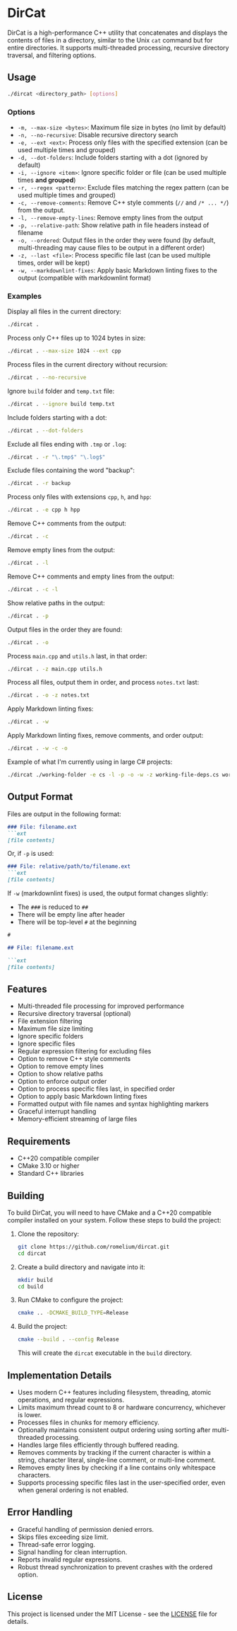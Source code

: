 # DirCat

DirCat is a high-performance C++ utility that concatenates and displays the contents of files in a directory, similar to the Unix `cat` command but for entire directories. It supports multi-threaded processing, recursive directory traversal, and filtering options.

## Usage

```bash
./dircat <directory_path> [options]
```

### Options

- `-m, --max-size <bytes>`: Maximum file size in bytes (no limit by default)
- `-n, --no-recursive`: Disable recursive directory search
- `-e, --ext <ext>`: Process only files with the specified extension (can be used multiple times and grouped)
- `-d, --dot-folders`: Include folders starting with a dot (ignored by default)
- `-i, --ignore <item>`: Ignore specific folder or file (can be used multiple times **and grouped**)
- `-r, --regex <pattern>`: Exclude files matching the regex pattern (can be used multiple times and grouped)
- `-c, --remove-comments`: Remove C++ style comments (`//` and `/* ... */`) from the output.
- `-l, --remove-empty-lines`: Remove empty lines from the output
- `-p, --relative-path`: Show relative path in file headers instead of filename
- `-o, --ordered`: Output files in the order they were found (by default, multi-threading may cause files to be output in a different order)
- `-z, --last <file>`:  Process specific file last (can be used multiple times, order will be kept)
- `-w, --markdownlint-fixes`: Apply basic Markdown linting fixes to the output (compatible with markdownlint format)

### Examples

Display all files in the current directory:

```bash
./dircat .
```

Process only C++ files up to 1024 bytes in size:

```bash
./dircat . --max-size 1024 --ext cpp
```

Process files in the current directory without recursion:

```bash
./dircat . --no-recursive
```

Ignore `build` folder and `temp.txt` file:

```bash
./dircat . --ignore build temp.txt
```

Include folders starting with a dot:

```bash
./dircat . --dot-folders
```

Exclude all files ending with `.tmp` or `.log`:

```bash
./dircat . -r "\.tmp$" "\.log$"
```

Exclude files containing the word "backup":

```bash
./dircat . -r backup
```

Process only files with extensions `cpp`, `h`, and `hpp`:

```bash
./dircat . -e cpp h hpp
```

Remove C++ comments from the output:

```bash
./dircat . -c
```

Remove empty lines from the output:

```bash
./dircat . -l
```

Remove C++ comments and empty lines from the output:

```bash
./dircat . -c -l
```

Show relative paths in the output:

```bash
./dircat . -p
```

Output files in the order they are found:

```bash
./dircat . -o
```

Process `main.cpp` and `utils.h` last, in that order:

```bash
./dircat . -z main.cpp utils.h
```

Process all files, output them in order, and process `notes.txt` last:

```bash
./dircat . -o -z notes.txt
```

Apply Markdown linting fixes:

```bash
./dircat . -w
```

Apply Markdown linting fixes, remove comments, and order output:

```bash
./dircat . -w -c -o
```

Example of what I'm currently using in large C# projects:

```bash
./dircat ./working-folder -e cs -l -p -o -w -z working-file-deps.cs working-file.cs 
```


## Output Format

Files are output in the following format:

````md
### File: filename.ext
```ext
[file contents]
````

Or, if `-p` is used:

````md
### File: relative/path/to/filename.ext
```ext
[file contents]
````

If `-w` (markdownlint fixes) is used, the output format changes slightly:

- The `###` is reduced to `##`
- There will be empty line after header
- There will be top-level `#` at the beginning

````md
#

## File: filename.ext

```ext
[file contents]
````

## Features

- Multi-threaded file processing for improved performance
- Recursive directory traversal (optional)
- File extension filtering
- Maximum file size limiting
- Ignore specific folders
- Ignore specific files
- Regular expression filtering for excluding files
- Option to remove C++ style comments
- Option to remove empty lines
- Option to show relative paths
- Option to enforce output order
- Option to process specific files last, in specified order
- Option to apply basic Markdown linting fixes
- Formatted output with file names and syntax highlighting markers
- Graceful interrupt handling
- Memory-efficient streaming of large files

## Requirements

- C++20 compatible compiler
- CMake 3.10 or higher
- Standard C++ libraries

## Building

To build DirCat, you will need to have CMake and a C++20 compatible compiler installed on your system. Follow these steps to build the project:

1. Clone the repository:

   ```bash
   git clone https://github.com/romelium/dircat.git
   cd dircat
   ```

2. Create a build directory and navigate into it:

   ```bash
   mkdir build
   cd build
   ```

3. Run CMake to configure the project:

   ```bash
   cmake .. -DCMAKE_BUILD_TYPE=Release
   ```

4. Build the project:

   ```bash
   cmake --build . --config Release
   ```

   This will create the `dircat` executable in the `build` directory.

## Implementation Details

- Uses modern C++ features including filesystem, threading, atomic operations, and regular expressions.
- Limits maximum thread count to 8 or hardware concurrency, whichever is lower.
- Processes files in chunks for memory efficiency.
- Optionally maintains consistent output ordering using sorting after multi-threaded processing.
- Handles large files efficiently through buffered reading.
- Removes comments by tracking if the current character is within a string, character literal, single-line comment, or multi-line comment.
- Removes empty lines by checking if a line contains only whitespace characters.
- Supports processing specific files last in the user-specified order, even when general ordering is not enabled.

## Error Handling

- Graceful handling of permission denied errors.
- Skips files exceeding size limit.
- Thread-safe error logging.
- Signal handling for clean interruption.
- Reports invalid regular expressions.
- Robust thread synchronization to prevent crashes with the ordered option.

## License

This project is licensed under the MIT License - see the [LICENSE](LICENSE) file for details.
